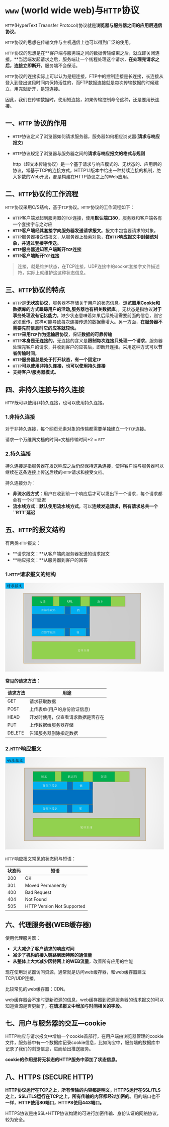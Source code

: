 # `www` (world wide web)与`HTTP`协议

`HTTP`(HyperText Treansfer Protocol)协议就是**浏览器与服务器之间的应用层通信协议**。

`HTTP`协议的思想在传输文件与主机通信上也可以得到广泛的使用。

`HTTP`协议的思想是在**客户端与服务端之间的数据传输结束之后，就立即关闭连接。**当远端发起请求之后，服务端让一个线程处理这个请求，**在处理完请求之后，连接立即断开**，服务端不会保活。

`HTTP`协议的连接实际上可以认为是短连接，FTP中的控制连接是长连接，长连接从登入到登出这段时间内保持活性的，而FTP数据连接就是每次传输数据的时候建立，用完就断开，是短连接。

因此，我们在传输数据时，使用短连接，如果传输控制命令这种，还是要用长连接。

## 一、`HTTP` 协议的作用

+ `HTTP`协议定义了浏览器如何请求服务器，服务器如何相应浏览器(**请求与响应报文**)
+ `HTTP`协议规定了浏览器与服务器之间的**请求与响应报文的格式与规则**

  http（超文本传输协议）是一个基于请求与响应模式的、无状态的、应用层的协议，常基于TCP的连接方式，HTTP1.1版本中给出一种持续连接的机制，绝大多数的Web开发，都是构建在HTTP协议之上的Web应用。



## 二、`HTTP`协议的工作流程

`HTTP`协议采用C/S结构，基于`TCP`协议。`HTTP`协议的工作流程如下：

+ `HTTP`客户端发起到服务器的`TCP`连接，使用**默认端口80**，服务器和客户端各有一个套接字与之对应
+ **`HTTP`客户端经其套接字向服务器发送请求报文**。报文中包含要请求的对象。
+ `HTTP`服务器接受该报文，从服务器上检索对象，**在`HTTP`响应报文中封装该对象，并通过套接字传送。**
+ **`HTTP`服务器通知客户端断开`TCP`连接**
+ **`HTTP`客户端断开`TCP`连接**

> 连接，就是维护状态，在TCP连接，UDP连接中的socket套接字文件描述符，实际上就维护这这种状态信息。



## 三、`HTTP`协议的特点

+ `HTTP`是**无状态协议**，服务器不存储关于用户的状态信息。**浏览器用Cookie和数据库的方式跟踪用户的活动,服务器也有相关数据库。**。无状态是指协议**对于事务处理没有记忆能力**。缺少状态意味着如果后续处理需要前面的信息，则它必须重传，这样可能导致每次连接传送的数据量增大。另一方面，**在服务器不需要先前信息时它的应答就较快。**
+ `HTTP`**采用`TCP`作为运输层协议**，保证**数据的可靠传输**
+ `HTTP`**本身是无连接的**，无连接的含义是**限制每次连接只处理一个请求**。服务器处理完客户的请求，并收到客户的应答后，即断开连接。采用这种方式可以**节省传输时间**。
+ **`HTTP`服务器总是处于打开状态，有一个固定`IP`**
+ `HTTP`**可以使用非持久连接，也可以使用持久连接**
+ **支持客户/服务器模式。**



## 四、非持久连接与持久连接

`HTTP`既可以使用非持久连接，也可以使用持久连接。

### 1.非持久连接

对于非持久连接，每个网页元素对象的传输都需要单独建立一个`TCP`连接。

请求一个万维网文档的时间=文档传输时间+2 × `RTT`

### 2.持久连接

持久连接是指服务器在发送响应之后仍然保持这条连接，使得客户端与服务器可以继续在这条连接上传送后续的`HTTP`请求和接受文档。

持久连接分为：

+ **非流水线方式**：用户在收到前一个响应后才可以发出下一个请求，每个请求都会有一个`RTT`延迟
+ **流水线方式**：**默认使用流水线方式**，可以**连续发送请求，所有请求总共一个``RTT`延迟**



## 五、`HTTP`的报文结构

有两类`HTTP`报文：

+ **请求报文：**从客户端向服务器发送的请求报文
+ **响应报文：**从服务器到客户的回答

### 1.`HTTP`请求报文的结构

![HTTP1](./HTTP1.png)

**常见的请求方法：**

| 请求方法 | 用途                               |
| -------- | ---------------------------------- |
| GET      | 请求获取数据                       |
| POST     | 上传表单(用户的身份验证信息)       |
| HEAD     | 开发时使用，仅查看请求数据是否存在 |
| PUT      | 上传数据给服务器存储               |
| DELETE   | 告知服务器删除指定数据             |



### 2.`HTTP`响应报文

![HTTP2](./HTTP2.png)

`HTTP`响应报文常见的状态码与短语：

| 状态码 | 短语                       |
| ------ | -------------------------- |
| 200    | OK                         |
| 301    | Moved Permanently          |
| 400    | Bad Request                |
| 404    | Not Found                  |
| 505    | HTTP Version Not Supported |



## 六、代理服务器(WEB缓存器)

使用代理服务器：

+ **大大减少了客户请求的响应时间**
+ **减少了机构的接入链路到因特网的通信量**
+ **从整体上大大减少因特网上的WEB流量**，改善所有应用的性能

现在使用浏览器访问资源，通常就是访问web缓存器，和web缓存器建立TCP/UDP连接。

比较常见的web缓存器：CDN。

web缓存器会不定时更新资源的信息，web缓存器到资源服务器的请求报文的可以知道资源是否更新了，**在请求报文中增加与时间相关的字段。**



## 七、用户与服务器的交互—cookie

HTTP响应与请求报文中增加一个cookie首部行，在用户端由浏览器管理的cookie文件，服务器中有一个数据库记录cookie信息，比如淘宝中，服务端的数据库中记录了我们的浏览信息，进而给出推送服务。

**cookie的作用是将无状态的HTTP服务中添加了状态信息。**



## 八、HTTPS (SECURE HTTP)

**HTTP协议运行在TCP之上，所有传输的内容都是明文，HTTPS运行在SSL/TLS之上，SSL/TLS运行在TCP之上，所有传输的内容都经过加密的**。用的端口也不一样，**HTTP使用80端口，HTTPS使用443端口。**

HTTPS协议是由SSL+HTTP协议构建的可进行加密传输、身份认证的网络协议，较为安全。

